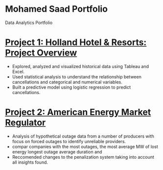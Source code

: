 # Mohamed Saad Portfolio
Data Analytics Portfolio

# [Project 1: Holland Hotel & Resorts: Project Overview](https://github.com/msaad00/Project-1-files.git)
* Explored, analyzed and visualized historical data using Tableau and Excel.
* Used statistical analysis to understand the relationship between cancellations and categorical and numerical variables.
* Built a predictive model using logistic regression to predict cancellations.

# [Project 2: American Energy Market Regulator](https://github.com/msaad00/Project-2-files.git)
* Analysis of hypothetical outage data from a number of producers with focus on forced outages to identify unreliable providers.
* compar companies with the most outages, the most average MW of lost energy  longest outage average duration and 
* Reccomended changes to the penalization system taking into account all insights found.
